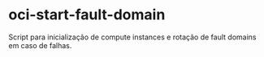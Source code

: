 # oci-start-fault-domain
Script para inicialização de compute instances e rotação de fault domains em caso de falhas.
